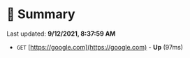 # 📖 Summary
Last updated: **9/12/2021, 8:37:59 AM**

- `GET` [https://google.com](https://google.com) - **Up** (97ms)
